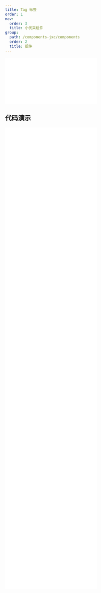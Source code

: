 ```yaml
---
title: Tag 标签
order: 1
nav:
  order: 3
  title: 小优采组件
group:
  path: /components-jxc/components
  order: 2
  title: 组件
---
```


<div>
<embed src="@docs-common/tag/index.md"></embed>
</div>
        
## 代码演示

<Row gutter=8>

  <Col span=12>
    
  <div class="code-box"><embed src="@abiz-rc-jxc/tag/demo/animation-tag-jxc.md"></embed></div>
          
  <div class="code-box"><embed src="@abiz-rc-jxc/tag/demo/checkable-tag-jxc.md"></embed></div>
          
  <div class="code-box"><embed src="@abiz-rc-jxc/tag/demo/control-tag-jxc.md"></embed></div>
          
  <div class="code-box"><embed src="@abiz-rc-jxc/tag/demo/customize-tag-jxc.md"></embed></div>
          
  <div class="code-box"><embed src="@abiz-rc-jxc/tag/demo/status-tag-jxc.md"></embed></div>
          
  </Col>
          
  <Col span=12>
    
  <div class="code-box"><embed src="@abiz-rc-jxc/tag/demo/basic-tag-jxc.md"></embed></div>
          
  <div class="code-box"><embed src="@abiz-rc-jxc/tag/demo/colorful-tag-jxc.md"></embed></div>
          
  <div class="code-box"><embed src="@abiz-rc-jxc/tag/demo/controlled-tag-jxc.md"></embed></div>
          
  <div class="code-box"><embed src="@abiz-rc-jxc/tag/demo/icon-tag-jxc.md"></embed></div>
          
  </Col>
          
</Row>
        
<div><embed src="@docs-common/tag/index-api.md"></embed><div>
        